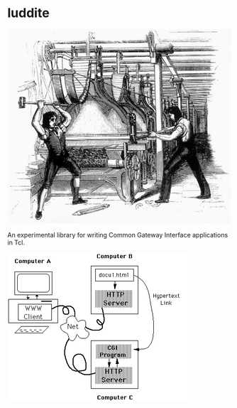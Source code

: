 # luddite

![Framebreaking, 1812](framebreaking.jpg)

An experimental library for writing Common Gateway Interface applications
in Tcl.

![A CGI request](cgi.gif)
